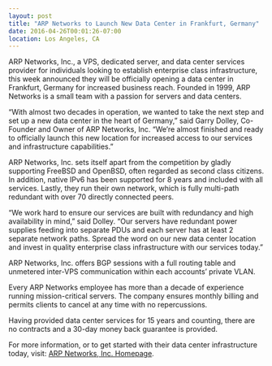 ```yaml
---
layout: post
title: "ARP Networks to Launch New Data Center in Frankfurt, Germany"
date: 2016-04-26T00:01:26-07:00
location: Los Angeles, CA
---
```


ARP Networks, Inc., a VPS, dedicated server, and data center services provider for individuals looking to establish enterprise class infrastructure, this week announced they will be officially opening a data center in Frankfurt, Germany for increased business reach. Founded in 1999, ARP Networks is a small team with a passion for servers and data centers.

“With almost two decades in operation, we wanted to take the next step and set up a new data center in the heart of Germany,” said Garry Dolley, Co-Founder and Owner of ARP Networks, Inc. “We’re almost finished and ready to officially launch this new location for increased access to our services and infrastructure capabilities.”

ARP Networks, Inc. sets itself apart from the competition by gladly supporting FreeBSD and OpenBSD, often regarded as second class citizens.  In addition, native IPv6 has been supported for 8 years and included with all services.  Lastly, they run their own network, which is fully multi-path redundant with over 70 directly connected peers.

“We work hard to ensure our services are built with redundancy and high availability in mind,” said Dolley.  “Our servers have redundant power supplies feeding into separate PDUs and each server has at least 2 separate network paths.  Spread the word on our new data center location and invest in quality enterprise class infrastructure with our services today.”

ARP Networks, Inc. offers BGP sessions with a full routing table and unmetered inter-VPS communication within each accounts’ private VLAN.

Every ARP Networks employee has more than a decade of experience running mission-critical servers. The company ensures monthly billing and permits clients to cancel at any time with no repercussions.

Having provided data center services for 15 years and counting, there are no contracts and a 30-day money back guarantee is provided.

For more information, or to get started with their data center infrastructure today, visit: [ARP Networks, Inc. Homepage](https://arpnetworks.com).
